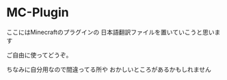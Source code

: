 # MC-Plugin
ここにはMinecraftのプラグインの
日本語翻訳ファイルを置いていこうと思います

ご自由に使ってどうぞ。

ちなみに自分用なので間違ってる所や
おかしいところがあるかもしれません
